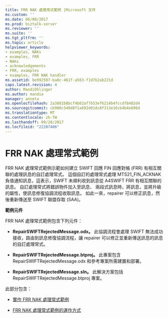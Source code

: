 ```yaml
---
title: FRR NAK 處理常式範例 |Microsoft 文件
ms.custom: ''
ms.date: 06/08/2017
ms.prod: biztalk-server
ms.reviewer: ''
ms.suite: ''
ms.tgt_pltfrm: ''
ms.topic: article
helpviewer_keywords:
- examples, NAKs
- examples, FRR
- NAKs
- acknowledgements
- FRR, examples
- examples, FRR NAK handler
ms.assetid: be992507-ba8c-461f-a563-f1d7b2ab221d
caps.latest.revision: 4
author: MandiOhlinger
ms.author: mandia
manager: anneta
ms.openlocfilehash: 2a3881b8bcf4b62af7653ef6214b4fccdf8402d4
ms.sourcegitcommit: cb908c540d8f1a692d01dc8f313e16cb4b4e696d
ms.translationtype: MT
ms.contentlocale: zh-TW
ms.lasthandoff: 09/20/2017
ms.locfileid: "22207406"
---
```

# <a name="frr-nak-handler-sample"></a>FRR NAK 處理常式範例
FRR NAK 處理常式範例示範如何建立 SWIFT 回應 FIN 回應對帳 (FRR) 有相互關聯的處理訊息的自訂處理常式。 這個自訂的處理常式處理 MTS21_FIN_ACKNAK 負值通知訊息，這表示，SWIFT 未順利收到訊息從 A4SWIFT FRR 有相互關聯的訊息。 自訂處理常式將錯誤物件加入至訊息、 兩段式訊息時，將訊息，並將升級的屬性，使訊息修復協調流程收取訊息。 如此一來，repairer 可以修正訊息，然後重新傳送至 SWIFT 聯盟存取 (SAA)。  
  
 **範例元件**  
  
 FRR NAK 處理常式範例包含下列元件：  
  
-   **RepairSWIFTRejectedMessage.odx。** 此協調流程會處理 SWIFT 無法成功接收，路由到訊息修復協調流程，讓 repairer 可以修正並重新傳送訊息的訊息的自訂處理常式。  
  
-   **RepairSWIFTRejectedMessage.btproj。** 此專案包含 RepairSWIFTRejectedMessage.odx 和參考專案所需建置和部署。  
  
-   **RepairSWIFTRejectedMessage.sln。** 此解決方案包括 RepairSWIFTRejectedMessage.btproj 專案。  
  
 此部分包含：  
  
-   [實作 FRR NAK 處理常式範例](../../adapters-and-accelerators/accelerator-swift/implementing-the-frr-nak-handler-sample.md)  
  
-   [FRR NAK 處理常式範例的運作方式](../../adapters-and-accelerators/accelerator-swift/how-the-frr-nak-handler-sample-works.md)  
  
